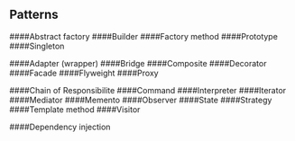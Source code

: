 Patterns
-

####Abstract factory
####Builder
####Factory method
####Prototype
####Singleton

####Adapter (wrapper)
####Bridge
####Composite
####Decorator
####Facade
####Flyweight
####Proxy

####Chain of Responsibilite
####Command
####Interpreter
####Iterator
####Mediator
####Memento
####Observer
####State
####Strategy
####Template method
####Visitor

####Dependency injection

